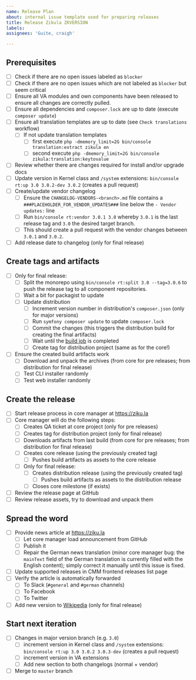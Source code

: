 ```yaml
---
name: Release Plan
about: internal issue template used for preparing releases
title: Release Zikula ZKVERSION
labels: 
assignees: 'Guite, craigh'

---
```


## Prerequisites

- [ ] Check if there are no open issues labeled as `blocker`
- [ ] Check if there are no open issues which are not labeled as `blocker` but seem critical
- [ ] Ensure all VA modules and own components have been released to ensure all changes are correctly pulled.
- [ ] Ensure all dependencies and `composer.lock` are up to date (execute `composer update`)
- [ ] Ensure all translation templates are up to date (see `Check translations` workflow)
  - [ ] If not update translation templates
     - [ ] first execute `php -dmemory_limit=2G bin/console translation:extract zikula en`
     - [ ] second execute `php -dmemory_limit=2G bin/console zikula:translation:keytovalue`
- [ ] Review whether there are changes required for install and/or upgrade docs
- [ ] Update version in Kernel class and `/system` extensions: `bin/console rt:up 3.0 3.0.2-dev 3.0.2` (creates a pull request)
- [ ] Create/update vendor changelog
  - [ ] Ensure the `CHANGELOG-VENDORS-<branch>.md` file contains a `###PLACEHOLDER_FOR_VENDOR_UPDATES###` line below the `- Vendor updates:` line
  - [ ] Run `bin/console rt:vendor 3.0.1 3.0` whereby `3.0.1` is the last release tag and `3.0` the desired target branch.
  - [ ] This should create a pull request with the vendor changes between `3.0.1` and `3.0.2`.
- [ ] Add release date to changelog (only for final release)

## Create tags and artifacts

- [ ] Only for final release:
  - [ ] Split the monorepo using `bin/console rt:split 3.0 --tag=3.0.6` to push the release tag to all component repositories.
  - [ ] Wait a bit for packagist to update
  - [ ] Update distribution
    - [ ] Increment version number in distribution's `composer.json` (only for major versions)
    - [ ] Run `symfony composer update` to update `composer.lock`
    - [ ] Commit the changes (this triggers the distribution build for creating the final artifacts)
    - [ ] Wait until the [build job](https://github.com/zikula/distribution/actions?query=workflow%3A%22Build+archives%22) is completed
    - [ ] Create tag for distribution project (same as for the core!)
- [ ] Ensure the created build artifacts work
  - [ ] Download and unpack the archives (from core for pre releases; from distribution for final release)
  - [ ] Test CLI installer randomly
  - [ ] Test web installer randomly

## Create the release

- [ ] Start release process in core manager at <https://ziku.la>
- [ ] Core manager will do the following steps:
  - [ ] Creates QA ticket at core project (only for pre releases)
  - [ ] Creates tag for distribution project (only for final release)
  - [ ] Downloads artifacts from last build (from core for pre releases; from distribution for final release)
  - [ ] Creates core release (using the previously created tag)
    - [ ] Pushes build artifacts as assets to the core release
  - [ ] Only for final release:
    - [ ] Creates distribution release (using the previously created tag)
       - [ ] Pushes build artifacts as assets to the distribution release
    - [ ] Closes core milestone (if exists)
- [ ] Review the release page at GitHub
- [ ] Review release assets, try to download and unpack them

## Spread the word

- [ ] Provide news article at <https://ziku.la>
  - [ ] Let core manager load announcement from GitHub
  - [ ] Publish it
  - [ ] Repair the German news translation (minor core manager bug: the `mainText` field of the German translation is currently filled with the English content); simply correct it manually until this issue is fixed.
- [ ] Update supported releases in CMM frontend releases list page
- [ ] Verify the article is automatically forwarded
  - [ ] To Slack (`#general` and `#german` channels)
  - [ ] To Facebook
  - [ ] To Twitter
- [ ] Add new version to [Wikipedia](https://de.wikipedia.org/wiki/Zikula) (only for final release)

## Start next iteration

- [ ] Changes in major version branch (e.g. `3.0`)
  - [ ] increment version in Kernel class and `/system` extensions: `bin/console rt:up 3.0 3.0.2 3.0.3-dev` (creates a pull request)
  - [ ] increment version in VA extensions
  - [ ] Add new section to both changelogs (normal + vendor)
- [ ] Merge to `master` branch
